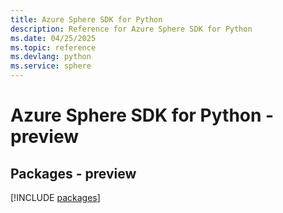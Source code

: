 ```yaml
---
title: Azure Sphere SDK for Python
description: Reference for Azure Sphere SDK for Python
ms.date: 04/25/2025
ms.topic: reference
ms.devlang: python
ms.service: sphere
---
```

# Azure Sphere SDK for Python - preview
## Packages - preview
[!INCLUDE [packages](sphere-index.md)]